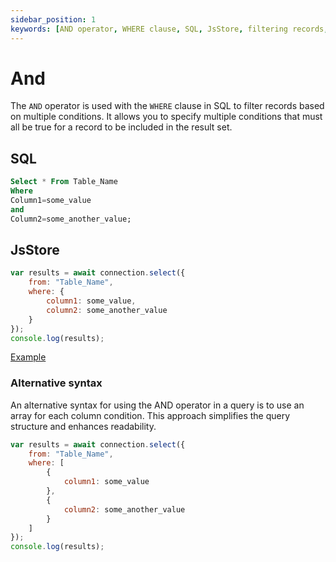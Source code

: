 ```yaml
---
sidebar_position: 1
keywords: [AND operator, WHERE clause, SQL, JsStore, filtering records, multiple conditions]
---
```


# And

The `AND` operator is used with the `WHERE` clause in SQL to filter records based on multiple conditions. It allows you to specify multiple conditions that must all be true for a record to be included in the result set.


## SQL

```sql
Select * From Table_Name
Where
Column1=some_value
and
Column2=some_another_value;
```

## JsStore

```js
var results = await connection.select({
    from: "Table_Name",
    where: {
        column1: some_value,
        column2: some_another_value
    }
});
console.log(results);
```

<p class="text--center">
    <a class="button button--info" target="_blank" href="https://ujjwalguptaofficial.github.io/idbstudio/?db=Demo&query=select(%7B%0A%20%20%20%20from%3A%20%22Customers%22%2C%0A%20%20%20%20where%3A%20%7B%0A%20%20%20%20%20%20%20%20country%3A%20'Mexico'%2C%0A%20%20%20%20%20%20%20%20postalCode%3A%2205033%22%0A%20%20%20%20%7D%0A%7D)%3B">Example</a>
</p>

### Alternative syntax

An alternative syntax for using the AND operator in a query is to use an array for each column condition. This approach simplifies the query structure and enhances readability.

```js
var results = await connection.select({
    from: "Table_Name",
    where: [
        {
            column1: some_value
        },
        {
            column2: some_another_value
        }
    ]
});
console.log(results);
```

